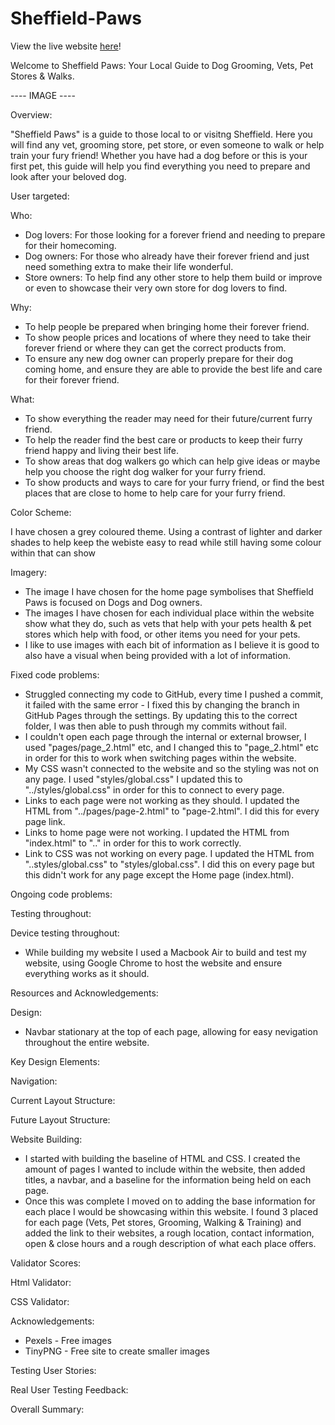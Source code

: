 # Sheffield-Paws

View the live website [here](https://sophie-mal.github.io/Sheffield-Paws/)!

Welcome to Sheffield Paws: Your Local Guide to Dog Grooming, Vets, Pet Stores & Walks.

---- IMAGE ----

Overview:

"Sheffield Paws" is a guide to those local to or visitng Sheffield. Here you will find any vet, grooming store, pet store, or even someone to walk or help train your fury friend! Whether you have had a dog before or this is your first pet, this guide will help you find everything you need to prepare and look after your beloved dog.

User targeted:

Who:

* Dog lovers: For those looking for a forever friend and needing to prepare for their homecoming.
* Dog owners: For those who already have their forever friend and just need something extra to make their life wonderful.
* Store owners: To help find any other store to help them build or improve or even to showcase their very own store for dog lovers to find.

Why:

* To help people be prepared when bringing home their forever friend.
* To show people prices and locations of where they need to take their forever friend or where they can get the correct products from.
* To ensure any new dog owner can properly prepare for their dog coming home, and ensure they are able to provide the best life and care for their forever friend.

What:

* To show everything the reader may need for their future/current furry friend.
* To help the reader find the best care or products to keep their furry friend happy and living their best life.
* To show areas that dog walkers go which can help give ideas or maybe help you choose the right dog walker for your furry friend.
* To show products and ways to care for your furry friend, or find the best places that are close to home to help care for your furry friend.

Color Scheme:

I have chosen a grey coloured theme. Using a contrast of lighter and darker shades to help keep the webiste easy to read while still having some colour within that can show 

Imagery:

* The image I have chosen for the home page symbolises that Sheffield Paws is focused on Dogs and Dog owners.
* The images I have chosen for each individual place within the website show what they do, such as vets that help with your pets health & pet stores which help with food, or other items you need for your pets.
* I like to use images with each bit of information as I believe it is good to also have a visual when being provided with a lot of information.

Fixed code problems:

* Struggled connecting my code to GitHub, every time I pushed a commit, it failed with the same error - I fixed this by changing the branch in GitHub Pages through the settings. By updating this to the correct folder, I was then able to push through my commits without fail.
* I couldn't open each page through the internal or external browser, I used "pages/page_2.html" etc, and I changed this to "page_2.html" etc in order for this to work when switching pages within the website.
* My CSS wasn't connected to the website and so the styling was not on any page. I used "styles/global.css" I updated this to "../styles/global.css" in order for this to connect to every page.
* Links to each page were not working as they should. I updated the HTML from "../pages/page-2.html" to "page-2.html". I did this for every page link.
* Links to home page were not working. I updated the HTML from "index.html" to ".." in order for this to work correctly.
* Link to CSS was not working on every page. I updated the HTML from "..styles/global.css" to "styles/global.css". I did this on every page but this didn't work for any page except the Home page (index.html). 

Ongoing code problems:



Testing throughout:



Device testing throughout:

* While building my website I used a Macbook Air to build and test my website, using Google Chrome to host the website and ensure everything works as it should.

Resources and Acknowledgements:



Design:

* Navbar stationary at the top of each page, allowing for easy nevigation throughout the entire website.


Key Design Elements:



Navigation:



Current Layout Structure:



Future Layout Structure:



Website Building:

* I started with building the baseline of HTML and CSS. I created the amount of pages I wanted to include within the website, then added titles, a navbar, and a baseline for the information being held on each page.
* Once this was complete I moved on to adding the base information for each place I would be showcasing within this website. I found 3 placed for each page (Vets, Pet stores, Grooming, Walking & Training) and added the link to their websites, a rough location, contact information, open & close hours and a rough description of what each place offers.

Validator Scores:



Html Validator:



CSS Validator:



Acknowledgements:

* Pexels - Free images
* TinyPNG - Free site to create smaller images

Testing User Stories:



Real User Testing Feedback:



Overall Summary:



